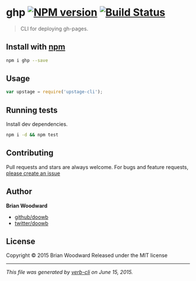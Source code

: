 # ghp [![NPM version](https://badge.fury.io/js/upstage-cli.svg)](http://badge.fury.io/js/upstage-cli)  [![Build Status](https://travis-ci.org/upstage/upstage-cli.svg)](https://travis-ci.org/upstage/upstage-cli)

> CLI for deploying gh-pages.

## Install with [npm](npmjs.org)

```bash
npm i ghp --save
```

## Usage

```js
var upstage = require('upstage-cli');
```

## Running tests
Install dev dependencies.

```bash
npm i -d && npm test
```


## Contributing
Pull requests and stars are always welcome. For bugs and feature requests, [please create an issue](https://github.com/upstage/upstage-cli/issues)


## Author

**Brian Woodward**

+ [github/doowb](https://github.com/doowb)
+ [twitter/doowb](http://twitter.com/doowb)

## License
Copyright © 2015 Brian Woodward
Released under the MIT license

***

_This file was generated by [verb-cli](https://github.com/assemble/verb-cli) on June 15, 2015._
